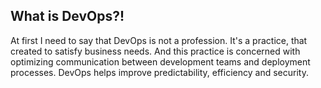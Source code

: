 ## What is DevOps?!
At first I need to say that DevOps is not a profession. It's a practice, that created to satisfy business needs. And this practice is concerned with optimizing communication between development teams and deployment processes. DevOps helps improve predictability, efficiency and security.